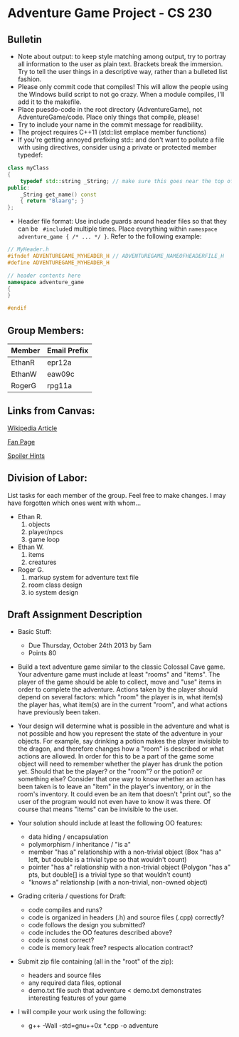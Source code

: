 # Adventure Game Project - CS 230

## Bulletin

* Note about output: to keep style matching among output, try to portray all information to the user as plain text. Brackets break the immersion. Try to tell the user things in a descriptive way, rather than a bulleted list fashion.
* Please only commit code that compiles! This will allow the people using the Windows build script to not go crazy. When a module compiles, I'll add it to the makefile.
* Place puesdo-code in the root directory (AdventureGame), not AdventureGame/code. Place only things that compile, please!
* Try to include your name in the commit message for readibility.
* The project requires C++11 (std::list emplace member functions)
* If you're getting annoyed prefixing std:: and don't want to pollute a file with using directives, consider using a private or protected member typedef:

```cpp
class myClass
{
	typedef std::string _String; // make sure this goes near the top of the class
public:
	_String get_name() const
	{ return "Blaarg"; }
};
```

* Header file format: Use include guards around header files so that they can be ``` #include```d multiple times. Place everything within ```namespace adventure_game { /* ... */ }```. Refer to the following example:

```cpp
// MyHeader.h
#ifndef ADVENTUREGAME_MYHEADER_H // ADVENTUREGAME_NAMEOFHEADERFILE_H
#define ADVENTUREGAME_MYHEADER_H

// header contents here
namespace adventure_game
{
}

#endif
```

## Group Members:
| Member | Email Prefix |
| ------ | ------------ |
| EthanR | epr12a       |
| EthanW | eaw09c       |
| RogerG | rpg11a       |

## Links from Canvas:
[Wikipedia Article](http://en.wikipedia.org/wiki/Colossal_Cave_Adventure)

[Fan Page](http://www.rickadams.org/adventure/)

[Spoiler Hints](http://www.rickadams.org/adventure/d_hints/index.html)

## Division of Labor:
List tasks for each member of the group. Feel free to make changes. I may have forgotten which ones went with whom...
* Ethan R.
	1. objects
	2. player/npcs
	3. game loop
* Ethan W.
	1. items
	2. creatures
* Roger G.
	1. markup system for adventure text file
	2. room class design
	3. io system design

## Draft Assignment Description
* Basic Stuff:
	* Due Thursday, October 24th 2013 by 5am
	* Points 80

* Build a text adventure game similar to the classic Colossal Cave game. Your adventure game must include at least "rooms" and "items". The player of the game should be able to collect, move and "use" items in order to complete the adventure. Actions taken by the player should depend on several factors: which "room" the player is in, what item(s) the player has, what item(s) are in the current "room", and what actions have previously been taken.

* Your design will determine what is possible in the adventure and what is not possible and how you represent the state of the adventure in your objects. For example, say drinking a potion makes the player invisible to the dragon, and therefore changes how a "room" is described or what actions are allowed. In order for this to be a part of the game some object will need to remember whether the player has drunk the potion yet. Should that be the player? or the "room"? or the potion? or something else? Consider that one way to know whether an action has been taken is to leave an "item" in the player's inventory, or in the room's inventory. It could even be an item that doesn't "print out", so the user of the program would not even have to know it was there. Of course that means "items" can be invisible to the user.

* Your solution should include at least the following OO features:

	* data hiding / encapsulation
	* polymorphism / inheritance / "is a"
	* member "has a" relationship with a non-trivial object (Box "has a" left, but double is a trivial type so that wouldn't count)
	* pointer "has a" relationship with a non-trivial object (Polygon "has a" pts, but double[] is a trivial type so that wouldn't count)
	* "knows a" relationship (with a non-trivial, non-owned object)

* Grading criteria / questions for Draft:

	* code compiles and runs?
	* code is organized in headers (.h) and source files (.cpp) correctly?
	* code follows the design you submitted?
	* code includes the OO features described above?
	* code is const correct?
	* code is memory leak free? respects allocation contract?

* Submit zip file containing (all in the "root" of the zip):

	* headers and source files
	* any required data files, optional
	* demo.txt file such that adventure < demo.txt demonstrates interesting features of your game

* I will compile your work using the following:
	- g++ -Wall -std=gnu++0x *.cpp -o adventure

